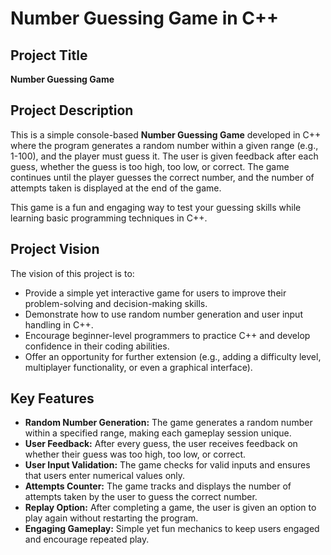 # Number Guessing Game in C++

## Project Title
**Number Guessing Game**

## Project Description

This is a simple console-based **Number Guessing Game** developed in C++ where the program generates a random number within a given range (e.g., 1-100), and the player must guess it. The user is given feedback after each guess, whether the guess is too high, too low, or correct. The game continues until the player guesses the correct number, and the number of attempts taken is displayed at the end of the game.

This game is a fun and engaging way to test your guessing skills while learning basic programming techniques in C++.

## Project Vision

The vision of this project is to:

- Provide a simple yet interactive game for users to improve their problem-solving and decision-making skills.
- Demonstrate how to use random number generation and user input handling in C++.
- Encourage beginner-level programmers to practice C++ and develop confidence in their coding abilities.
- Offer an opportunity for further extension (e.g., adding a difficulty level, multiplayer functionality, or even a graphical interface).

## Key Features

- **Random Number Generation:** The game generates a random number within a specified range, making each gameplay session unique.
- **User Feedback:** After every guess, the user receives feedback on whether their guess was too high, too low, or correct.
- **User Input Validation:** The game checks for valid inputs and ensures that users enter numerical values only.
- **Attempts Counter:** The game tracks and displays the number of attempts taken by the user to guess the correct number.
- **Replay Option:** After completing a game, the user is given an option to play again without restarting the program.
- **Engaging Gameplay:** Simple yet fun mechanics to keep users engaged and encourage repeated play.
